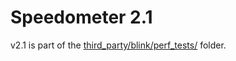# Speedometer 2.1

v2.1 is part of the [third_party/blink/perf_tests/](../../blink/perf_tests/Speedometer21) folder.